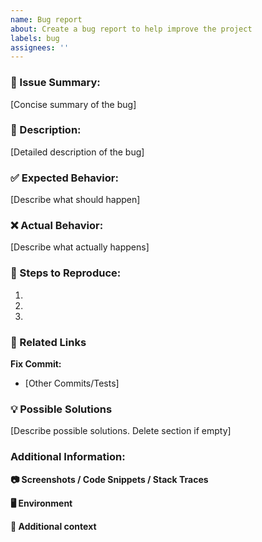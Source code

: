 ```yaml
---
name: Bug report
about: Create a bug report to help improve the project
labels: bug
assignees: ''
---
```


### 🐛 Issue Summary:

[Concise summary of the bug]

### 📜 Description:

[Detailed description of the bug]

### ✅ Expected Behavior:

[Describe what should happen]

### ❌ Actual Behavior:

[Describe what actually happens]

### 🔁 Steps to Reproduce:

1.
2.
3.

### 🔗 Related Links

**Fix Commit:**

- [Other Commits/Tests]

### 💡 Possible Solutions

[Describe possible solutions. Delete section if empty]

### Additional Information:

**📷 Screenshots / Code Snippets / Stack Traces**

**🖥 Environment**

**📝 Additional context**
